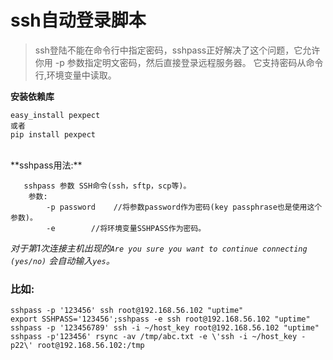 # ssh自动登录脚本

> ssh登陆不能在命令行中指定密码，sshpass正好解决了这个问题，它允许你用 -p 参数指定明文密码，然后直接登录远程服务器。 它支持密码从命令行,环境变量中读取。

**安装依赖库**

```
easy_install pexpect
或者
pip install pexpect
```

<br />
**sshpass用法:**

```
   sshpass 参数 SSH命令(ssh，sftp，scp等)。
    参数:
        -p password    //将参数password作为密码(key passphrase也是使用这个参数)。
        -e        //将环境变量SSHPASS作为密码。

```

*对于第1次连接主机出现的`Are you sure you want to continue connecting (yes/no)` 会自动输入`yes`。*

### 比如:

```
sshpass -p '123456' ssh root@192.168.56.102 "uptime"
export SSHPASS='123456';sshpass -e ssh root@192.168.56.102 "uptime"
sshpass -p '123456789' ssh -i ~/host_key root@192.168.56.102 "uptime"
sshpass -p'123456' rsync -av /tmp/abc.txt -e \'ssh -i ~/host_key -p22\' root@192.168.56.102:/tmp
```
